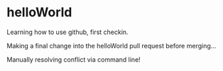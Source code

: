# helloWorld
Learning how to use github, first checkin.

Making a final change into the helloWorld pull request before merging...

Manually resolving conflict via command line!
